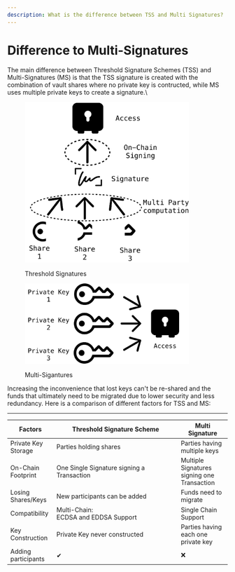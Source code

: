 ```yaml
---
description: What is the difference between TSS and Multi Signatures?
---
```


# Difference to Multi-Signatures

The main difference between Threshold Signature Schemes (TSS) and Multi-Signatures (MS) is that the TSS signature is created with the combination of vault shares where no private key is contructed, while MS uses multiple private keys to create a signature.\


<div align="left">

<figure><picture><source srcset="../.gitbook/assets/Tx white.png" media="(prefers-color-scheme: dark)"><img src="../.gitbook/assets/TX black.png" alt="" width="375"></picture><figcaption><p>Threshold Signatures</p></figcaption></figure>

 

<figure><picture><source srcset="../.gitbook/assets/MS.png" media="(prefers-color-scheme: dark)"><img src="../.gitbook/assets/MS dark.png" alt="" width="375"></picture><figcaption><p>Multi-Sigantures</p></figcaption></figure>

</div>

Increasing the inconvenience that lost keys can't be re-shared and the funds that ultimately need to be migrated due to lower security and less redundancy. Here is a comparison of different factors for TSS and MS:

***

<table><thead><tr><th>Factors</th><th width="270.3333333333333">Threshold Signature Scheme</th><th>Multi Signature</th></tr></thead><tbody><tr><td>Private Key Storage</td><td>Parties holding shares</td><td>Parties having multiple keys</td></tr><tr><td>On-Chain Footprint</td><td>One Single Signature signing a Transaction</td><td>Multiple Signatures signing one Transaction</td></tr><tr><td>Losing Shares/Keys</td><td>New participants can be added</td><td>Funds need to migrate</td></tr><tr><td>Compatibility</td><td>Multi-Chain:<br>ECDSA and EDDSA Support</td><td>Single Chain Support</td></tr><tr><td>Key Construction</td><td>Private Key never constructed</td><td>Parties having each one private key</td></tr><tr><td>Adding participants</td><td>✔</td><td>❌</td></tr></tbody></table>
